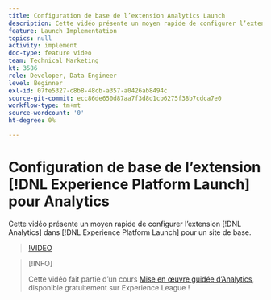 ```yaml
---
title: Configuration de base de l’extension Analytics Launch
description: Cette vidéo présente un moyen rapide de configurer l’extension Analytics dans Launch pour un site de base.
feature: Launch Implementation
topics: null
activity: implement
doc-type: feature video
team: Technical Marketing
kt: 3586
role: Developer, Data Engineer
level: Beginner
exl-id: 07fe5327-c8b8-48cb-a357-a0426ab8494c
source-git-commit: ecc86de650d87aa7f3d8d1cb6275f38b7cdca7e0
workflow-type: tm+mt
source-wordcount: '0'
ht-degree: 0%

---
```


# Configuration de base de l’extension [!DNL Experience Platform Launch] pour Analytics

Cette vidéo présente un moyen rapide de configurer l’extension [!DNL Analytics] dans [!DNL Experience Platform Launch] pour un site de base.

>[!VIDEO](https://video.tv.adobe.com/v/28751/?quality=12&learn=on)

>[!INFO]
>
> Cette vidéo fait partie d’un cours [Mise en œuvre guidée d’Analytics](https://experienceleague.adobe.com/?recommended=Analytics-D-1-2019.1), disponible gratuitement sur Experience League !